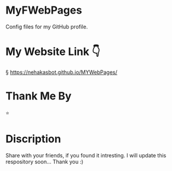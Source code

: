 # MyFWebPages
Config files for my GitHub profile.
# My Website Link 👇
§ https://nehakasbot.github.io/MYWebPages/
# Thank Me By
⭐
# Discription
Share with your friends, if you found it intresting. I will update this respository soon...
Thank you :)

